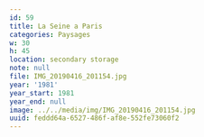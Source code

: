 ```yaml
---
id: 59
title: La Seine a Paris
categories: Paysages
w: 30
h: 45
location: secondary storage
note: null
file: IMG_20190416_201154.jpg
year: '1981'
year_start: 1981
year_end: null
image: ../../media/img/IMG_20190416_201154.jpg
uuid: feddd64a-6527-486f-af8e-552fe73060f2
---
```


